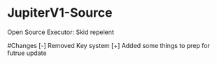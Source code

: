 # JupiterV1-Source

Open Source Executor: Skid repelent


#Changes
[-] Removed Key system
[+] Added some things to prep for futrue update
